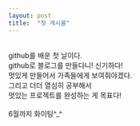 ```yaml
---
layout: post
title:  "첫 게시물"
---
```


<br>
github를 배운 첫 날이다.<br>
github로 블로그를 만들다니! 신기하다!<br>
멋있게 만들어서 가족들에게 보여줘야겠다.<br>
그리고 더더 열심히 공부해서<br> 멋있는 프로젝트를 완성하는 게 목표다!<br><br>
6월까지 화이팅^_^<br>
